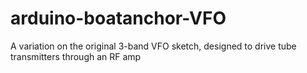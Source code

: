 # arduino-boatanchor-VFO
A variation on the original 3-band VFO sketch, designed to drive tube transmitters through an RF amp
